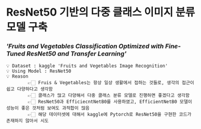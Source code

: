 # ResNet50 기반의 다중 클래스 이미지 분류 모델 구축
### ***'Fruits and Vegetables Classification Optimized with Fine-Tuned ResNet50 and Transfer Learning'***

    💡 Dataset : kaggle 'Fruits and Vegetables Image Recognition'
    💡 Using Model : ResNet50
    💡 Reason
            👉🏻 Fruis & Vegetables는 항상 일상 생활에서 접하는 것들로, 생각의 접근이 쉽고 다양하다고 생각함
            👉🏻 클래스가 많고 다양해서 다중 클래스 분류 모델로 진행하면 좋겠다고 생각함
            👉🏻 ResNet50과 EfficiecntNetB0를 사용하였고, EfficientNetB0 모델이 성능이 좋은 것처럼 보여도 과적합이 많음
            👉🏻 해당 데이터셋에 대해서 kaggle에 Pytorch로 ResNet50을 구현한 코드가 존재하지 않아서 시도




